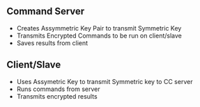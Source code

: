 ## Command Server 
- Creates Assymmetric Key Pair to transmit Symmetric Key
- Transmits Encrypted Commands to be run on client/slave
- Saves results from client

## Client/Slave
- Uses Assymetric Key to transmit Symmetric key to CC server
- Runs commands from server
- Transmits encrypted results 

